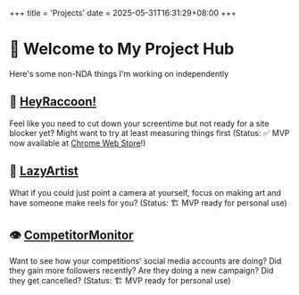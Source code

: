 +++
title = 'Projects'
date = 2025-05-31T16:31:29+08:00
+++

# 👋 Welcome to My Project Hub

Here's some non-NDA things I'm working on independently


## 🦝 [HeyRaccoon!](https://heyraccoon.com)

Feel like you need to cut down your screentime but not ready for a site blocker yet? Might want to try at least measuring things first (Status: ✅ MVP now available at [Chrome Web Store](https://chromewebstore.google.com/detail/heyraccoon-browser-analyt/dpcgngcnhefnffoggbhllcnlnonnegfo)!)

## 🎨 [LazyArtist](https://lazyartistwebdemo-5mzkfvzu9w6xigwh7ffbcr.streamlit.app/)

What if you could just point a camera at yourself, focus on making art and have someone make reels for you? (Status: 🏗️ MVP ready for personal use)


## 👁️ [CompetitorMonitor](https://socmedstatsapp.streamlit.app/)
Want to see how your competitions' social media accounts are doing? Did they gain more followers recently? Are they doing a new campaign? Did they get cancelled? (Status: 🏗️ MVP ready for personal use)


